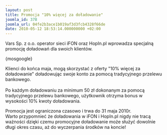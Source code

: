```yaml
---
layout: post
title: Promocja "10% więcej za doładowanie"
joomla_id: 378
joomla_url: 04fe2b3ace1b019af3d3fcb4328f66de
date: 2010-05-12 18:53:14.000000000 +02:00
---
```

Vars Sp. z o.o. operator sieci iFON oraz HopIn.pl wprowadza specjalną promocję doładowań dla swoich klient&oacute;w.<p>{mosgoogle}</p><p>Klienci do końca maja, mogą skorzystać z oferty &quot;10% więcej za doładowanie&quot; doładowując swoje konto za pomocą tradycyjnego przelewu bankowego.<br /><br />Po każdym doładowaniu za minimum 50 zł dokonanym za pomocą tradycyjnego przelewu bankowego, użytkownik otrzyma bonus w wysokości 10% kwoty doładowania.</p><p>Promocja jest ograniczona czasowo i trwa do 31 maja 2010r.<br />Warto przypomnieć że doładowania w iFON i HopIn.pl nigdy nie tracą ważności dzięki czemu promocyjne doładowanie może służyć dowolnie długi okres czasu, aż do wyczerpania środk&oacute;w na koncie! </p>

